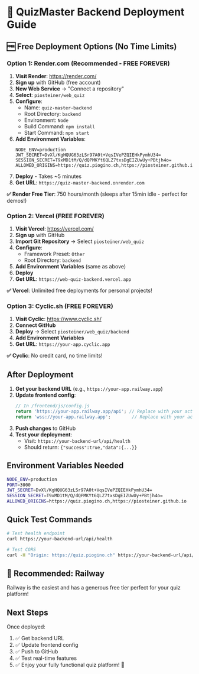 # 🚀 QuizMaster Backend Deployment Guide

## 🆓 Free Deployment Options (No Time Limits)

### Option 1: Render.com (Recommended - FREE FOREVER)

1. **Visit Render**: https://render.com/
2. **Sign up** with GitHub (free account)
3. **New Web Service** → "Connect a repository"
4. **Select**: `piosteiner/web_quiz`
5. **Configure**:
   - Name: `quiz-master-backend`
   - Root Directory: `backend`
   - Environment: `Node`
   - Build Command: `npm install`
   - Start Command: `npm start`
6. **Add Environment Variables**:
   ```
   NODE_ENV=production
   JWT_SECRET=DvXl/KgHQUG63zLSr97A0t+VqsIVePZQIEHkPymhU34=
   SESSION_SECRET=T9xMD1tM/Q/dQPMKYt6QLZ7txsDgEIZUwUy+PBtjh4o=
   ALLOWED_ORIGINS=https://quiz.piogino.ch,https://piosteiner.github.io
   ```
7. **Deploy** - Takes ~5 minutes
8. **Get URL**: `https://quiz-master-backend.onrender.com`

**✅ Render Free Tier**: 750 hours/month (sleeps after 15min idle - perfect for demos!)

### Option 2: Vercel (FREE FOREVER)

1. **Visit Vercel**: https://vercel.com/
2. **Sign up** with GitHub
3. **Import Git Repository** → Select `piosteiner/web_quiz`
4. **Configure**:
   - Framework Preset: `Other`
   - Root Directory: `backend`
5. **Add Environment Variables** (same as above)
6. **Deploy**
7. **Get URL**: `https://web-quiz-backend.vercel.app`

**✅ Vercel**: Unlimited free deployments for personal projects!

### Option 3: Cyclic.sh (FREE FOREVER)

1. **Visit Cyclic**: https://www.cyclic.sh/
2. **Connect GitHub** 
3. **Deploy** → Select `piosteiner/web_quiz/backend`
4. **Add Environment Variables**
5. **Get URL**: `https://your-app.cyclic.app`

**✅ Cyclic**: No credit card, no time limits!

## After Deployment

1. **Get your backend URL** (e.g., `https://your-app.railway.app`)
2. **Update frontend config**:
   ```javascript
   // In /frontend/js/config.js
   return 'https://your-app.railway.app/api'; // Replace with your actual URL
   return 'wss://your-app.railway.app';        // Replace with your actual URL
   ```
3. **Push changes** to GitHub
4. **Test your deployment**:
   - Visit: `https://your-backend-url/api/health`
   - Should return: `{"success":true,"data":{...}}`

## Environment Variables Needed

```bash
NODE_ENV=production
PORT=3000
JWT_SECRET=DvXl/KgHQUG63zLSr97A0t+VqsIVePZQIEHkPymhU34=
SESSION_SECRET=T9xMD1tM/Q/dQPMKYt6QLZ7txsDgEIZUwUy+PBtjh4o=
ALLOWED_ORIGINS=https://quiz.piogino.ch,https://piosteiner.github.io
```

## Quick Test Commands

```bash
# Test health endpoint
curl https://your-backend-url/api/health

# Test CORS
curl -H "Origin: https://quiz.piogino.ch" https://your-backend-url/api/health
```

## 🎯 Recommended: Railway

Railway is the easiest and has a generous free tier perfect for your quiz platform!

## Next Steps

Once deployed:
1. ✅ Get backend URL
2. ✅ Update frontend config
3. ✅ Push to GitHub
4. ✅ Test real-time features
5. ✅ Enjoy your fully functional quiz platform! 🎉
